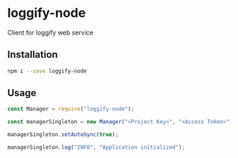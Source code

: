 # loggify-node
Client for loggify web service

## Installation
```bash
npm i --save loggify-node
```

## Usage
```javascript
const Manager = require("loggify-node");

const managerSingleton = new Manager("<Project Key>", "<Access Token>");

managerSingleton.setAutoSync(true);

managerSingleton.log("INFO", "Application initialized");
```
